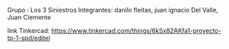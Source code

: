 Grupo :
Los 3 Siniestros Integrantes: 
danilo fleitas, juan ignacio Del Valle, Juan Clemente

link Tinkercad:
https://www.tinkercad.com/things/6kSx82AKfa1-proyecto-tp-1-spd/editel
